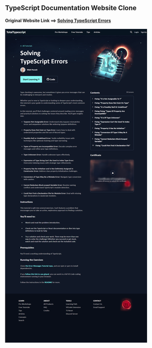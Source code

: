  ## TypeScript Documentation Website Clone

 #### Original Website Link ==> [Solving TypeScript Errors](https://www.totaltypescript.com/tutorials/solving-typescript-errors)


![website](./images/website.png)
